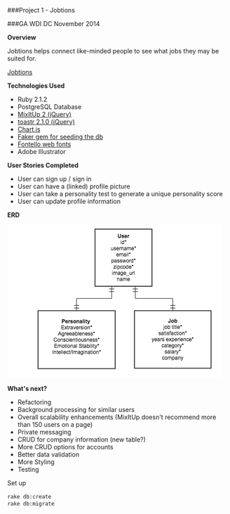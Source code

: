 ###Project 1 - Jobtions

###GA WDI DC November 2014 

**Overview**

Jobtions helps connect like-minded people to see what jobs they may be suited for.

[Jobtions](https://still-ravine-2038.herokuapp.com/)

**Technologies Used**

- Ruby 2.1.2
- PostgreSQL Database
- [MixItUp 2 (jQuery)](https://mixitup.kunkalabs.com/)
- [toastr 2.1.0 (jQuery)](https://github.com/CodeSeven/toastr)
- [Chart.js](http://www.chartjs.org/)
- [Faker gem for seeding the db](https://github.com/stympy/faker)
- [Fontello web fonts](http://fontello.com/)
- Adobe Illustrator

**User Stories Completed** 

- User can sign up / sign in 
- User can have a (linked) profile picture
- User can take a personality test to generate a unique personality score
- User can update profile information

**ERD**

![](erd.png)

**What's next?**
- Refactoring
- Background processing for similar users
- Overall scalability enhancements (MixItUp doesn't recommend more than 150 users on a page)
- Private messaging
- CRUD for company information (new table?)
- More CRUD options for accounts
- Better data validation
- More Styling 
- Testing

Set up
  
    rake db:create
    rake db:migrate
 